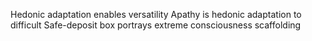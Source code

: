 Hedonic adaptation enables versatility
Apathy is hedonic adaptation to difficult
Safe-deposit box portrays extreme consciousness scaffolding